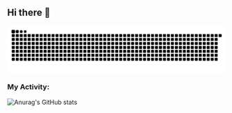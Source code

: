 ## Hi there 👋

<img align="center" src="https://raw.githubusercontent.com/imrrobat/imrrobat/d1b244e170d2b75fdda3efd499eaaf163f7a617c/images/github-contribution-grid-snake.svg" />

### My Activity:
![Anurag's GitHub stats](https://github-readme-stats.vercel.app/api?username=amiraghajan78&show_icons=true&theme=radical)
